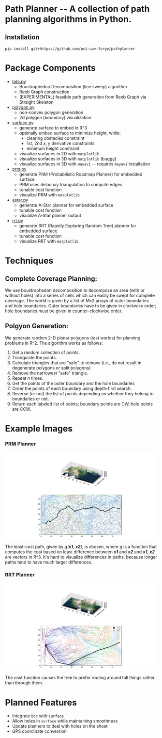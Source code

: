 # Path Planner -- A collection of path planning algorithms in Python.

## Installation
```
pip install git+https://github.com/uci-uav-forge/pathplanner
```


# Package Components
+ [bdc.py](forge_pathplanner/bdc.py)
    + Boustrophedon Decomposition (line sweep) algorithm
    + Reeb Graph construction
    + (EXPERIMENTAL) feasible path generation from Reeb Graph via Straight Skeleton
+ [polygon.py](forge_pathplanner/polygon.py)
    + non-convex polygon generation 
    + 2d polygon (boundary) visualization
+ [surface.py](forge_pathplanner/surface.py)
    + generate surface to embed in R^3
    + optimally embed surface to minimize height, while:
        + clearing obstacles constraint
        + 1st, 2nd *x, y* derivative constraints
        + minimum height constraint
    + visualize surfaces in 2D with `matplotlib`
    + visualize surfaces in 3D with `matplotlib` (buggy)
    + visualize surfaces in 3D with `mayavi` -- requires `mayavi` installation
+ [prm.py](forge_pathplanner/prm.py)
    + generate PRM (Probabilistic Roadmap Planner) for embedded surface
    + PRM uses delaunay triangulation to compute edges
    + tunable cost function
    + visualize PRM with `matplotlib`
+ [astar.py](forge_pathplanner/astar.py)
    + generate A-Star planner for embedded surface
    + tunable cost function
    + visualize A-Star planner output
+ [rrt.py](forge_pathplanner/rrt.py)
    + generate RRT (Rapidly Exploring Random Tree) planner for embedded surface
    + tunable cost function
    + visualize RRT with `matplotlib`

# Techniques

## Complete Coverage Planning:

We use boustrophedon decomposition to decompose an area (with or without holes) into a series of cells which can easily be swept for complete coverage. The world is given by a list of Mx2 arrays of outer boundaries and hole boundaries. Outer boundaries have to be given in clockwise order; hole boundaries must be given in counter-clockwise order.

## Polgyon Generation:

We generate random 2-D planar polygons (test worlds) for planning problems in R^2. The algorithm works as follows:

1. Get a random collection of points.
2. Triangulate the points.
3. Calculate triangles that are "safe" to remove (i.e., do not result in degenerate polygons or split polygons)
4. Remove the narrowest "safe" triangle.
5. Repeat $n$ times.
6. Get the points of the outer boundary and the hole boundaries
7. Order the points of each boundary using depth-first search.
8. Reverse (or not) the list of points depending on whether they belong to boundaries or not.
9. Return each labeled list of points; boundary points are CW, hole points are CCW.

# Example Images

### PRM Planner
![PRM Planner](images/prm.png)

The least-cost path, given by *g(**x1**, **x2**)*, is chosen, where *g* is a function that computes the cost based on least difference between ***x1*** and ***x2*** and ***x1***, ***x2*** are vectors in R^3. It's hard to visualize differences in paths, because longer paths tend to have much larger differences.

### RRT Planner
![RRT Planner](images/rrt.png)

The cost function causes the tree to prefer routing around tall things rather than through them.

# Planned Features

+ Integrate `bdc` with `surface`
+ Allow holes in `surface` while maintaining smoothness
+ Update planners to deal with holes on the sheet
+ GPS coordinate conversion